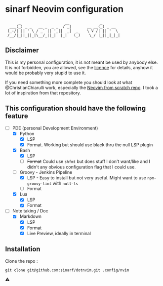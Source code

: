 # sinarf Neovim configuration

```shell
      _                    __              _
  ___(_) _ _   __ _  _ _  / _|       __ __(_) _ __
 (_-/| || ' \ / _` || '_||  _|  _    \ V /| || '  \
 /__/|_||_||_|\__/_||_|  |_|   (_)    \_/ |_||_|_|_|
```

## Disclaimer

This is my personal configuration, it is not meant be used by anybody else.
It is not forbidden, you are allowed, see the [licence](./LICENSE) for details, anyhow it would be probably very stupid to use it.

If you need something more complete you should look at what @ChristianChiarulli work, especially the [Neovim from scratch repo](https://github.com/LunarVim/Neovim-from-scratch).
I took a lot of inspiration from that repository. 

## This configuration should have the following feature

- [ ] PDE (personal Development Environment)
  - [X] Python
    - [X] LSP
    - [X] Format. Working but should use black thru the null LSP plugin
  - [X] Bash
    - [X] LSP
    - [ ] ~~Format~~ Could use `shfmt` but does stuff I don't want/like and I didn't any obvious configuration flag that I could use. 
  - [ ] Groovy - Jenkins Pipeline
    - [X] LSP - Easy to install but not very useful. Might want to use `npm-groovy-lint` with `null-ls`
    - [ ] Format
  - [X] Lua
    - [X] LSP
    - [X] Format
- [ ] Note taking / Doc
  - [X] Markdown
    - [X] LSP
    - [X] Format
    - [X] Live Preview, ideally in terminal

## Installation

Clone the repo : 

```shell
git clone git@github.com:sinarf/dotnvim.git .config/nvim
```

:warning: 

